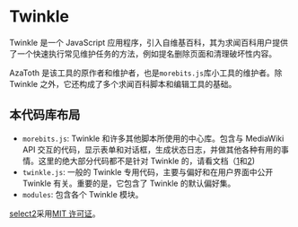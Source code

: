 # Twinkle

Twinkle 是一个 JavaScript 应用程序，引入自维基百科，其为求闻百科用户提供了一个快速执行常见维护任务的方法，例如提名删除页面和清理破坏性内容。

AzaToth 是该工具的原作者和维护者，也是`morebits.js`库小工具的维护者。除 Twinkle 之外，它还构成了多个求闻百科脚本和编辑工具的基础。

## 本代码库布局

- `morebits.js`: Twinkle 和许多其他脚本所使用的中心库。包含与 MediaWiki API 交互的代码，显示表单和对话框，生成状态日志，并做其他各种有用的事情。这里的绝大部分代码都不是针对 Twinkle 的，请看文档（[1](https://wikimedia-gadgets.github.io/twinkle/Morebits.html)和[2](https://github.com/wikimedia-gadgets/twinkle/wiki/morebits))
- `twinkle.js`: 一般的 Twinkle 专用代码，主要与偏好和在用户界面中公开 Twinkle 有关。重要的是，它包含了 Twinkle 的默认偏好集。
- `modules`: 包含各个 Twinkle 模块。

[select2][]采用[MIT 许可证][select2license]。

[select2]: https://github.com/select2/select2
[select2license]: https://github.com/select2/select2/blob/develop/LICENSE.md
